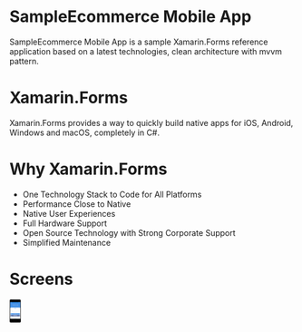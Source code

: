 # SampleEcommerce Mobile App 

SampleEcommerce Mobile App is a sample Xamarin.Forms reference application based on a latest technologies, clean architecture with mvvm pattern. 

# Xamarin.Forms

Xamarin.Forms provides a way to quickly build native apps for iOS, Android, Windows and macOS, completely in C#.

# Why Xamarin.Forms
- One Technology Stack to Code for All Platforms
- Performance Close to Native
- Native User Experiences
- Full Hardware Support
- Open Source Technology with Strong Corporate Support
- Simplified Maintenance

# Screens

<img src="https://github.com/Ahror/SampleEcommerce/blob/master/art/MobileLoginPage.png" style="max-width:20px;"/>

